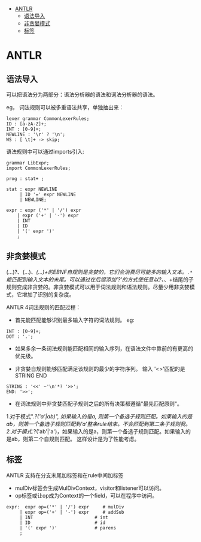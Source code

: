 
<!-- TOC -->

- [ANTLR](#antlr)
    - [语法导入](#语法导入)
    - [非贪婪模式](#非贪婪模式)
    - [标签](#标签)

<!-- /TOC -->

# ANTLR

## 语法导入
可以把语法分为两部分：语法分析器的语法和词法分析器的语法。

eg， 词法规则可以被多重语法共享，单独抽出来：
```
lexer grammar CommonLexerRules;
ID : [a-zA-Z]+;
INT : [0-9]+;
NEWLINE : '\r' ? '\n';
WS : [ \t]+ -> skip;
```

语法规则中可以通过imports引入:

```
grammar LibExpr;
import CommonLexerRules;

prog : stat+ ;

stat : expr NEWLINE
     | ID '=' expr NEWLINE
     | NEWLINE;

expr : expr ('*' | '/') expr
    | expr ('+' | '-') expr
    | INT
    | ID
    | '(' expr ')'
    ;
```

## 非贪婪模式
(...)?、(...)*、(...)+的EBNF自规则是贪婪的，它们会消费尽可能多的输入文本。`.*` 能匹配到输入文本的末尾。可以通过在后缀添加'?'的方式使任意以?、*、+结尾的子规则变成非贪婪的。非贪婪模式可以用于词法规则和语法规则。尽量少用非贪婪模式，它增加了识别的复杂度。

ANTLR 4词法规则的匹配过程：

- 首先能匹配能够识别最多输入字符的词法规则。
eg:
```
INT : [0-9]+;
DOT : '.';
```
- 如果多余一条词法规则能匹配相同的输入序列，在语法文件中靠前的有更高的优先级。

- 非贪婪自规则能够匹配满足该规则的最少的字符序列。
输入 '<<foo>>'匹配的是STRING END
```
STRING : '<<' ~'\n'*? '>>';
END: '>>';
```

- 在词法规则中非贪婪匹配子规则之后的所有决策都遵循"最先匹配原则"。

1.对于模式".*?('a'|ab)", 如果输入的是a, 则第一个备选子规则匹配。如果输入的是ab，则第一个备选子规则匹配到‘a’整条rule结束。不会匹配到第二条子规则我。
2.对于模式.*?('ab'|'a')，如果输入的是a，则第一个备选子规则匹配。如果输入的是ab，则第二个自规则匹配。
这样设计是为了性能考虑。

## 标签
ANTLR 支持在分支末尾加标签和在rule中间加标签
- mulDiv标签会生成MulDivContext，visitor和listener可以访问。
- op标签或让op成为Context的一个field，可以在程序中访问。
```
expr:  expr op=('*' | '/') expr     # mulDiv
     | expr op=('+' | '-') expr     # addSub
     | INT                       # int
     | ID                        # id
     | '(' expr ')'              # parens
     ;
```

